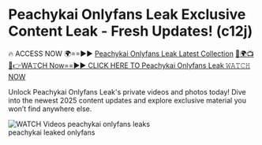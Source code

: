 # Peachykai Onlyfans Leak Exclusive Content Leak - Fresh Updates! (c12j)

🔥 ACCESS NOW 🌍==►► <a href="https://tinyurl.com/3fjeunct" rel="nofollow">Peachykai Onlyfans Leak Latest Collection</a></h3>
[🔴🌍📺📱👉WA𝚃CH Now==►► CLICK HERE TO Peachykai Onlyfans Leak 𝚆𝙰𝚃𝙲𝙷 NOW](https://tinyurl.com/3fjeunct)

Unlock Peachykai Onlyfans Leak's private videos and photos today! Dive into the newest 2025 content updates and explore exclusive material you won’t find anywhere else.


<a href="https://tinyurl.com/3fjeunct" rel="nofollow" data-target="animated-image.originalLink"><img src="https://camo.githubusercontent.com/8a4f000d20f83aca3bf7ec5f350d767afa0574a8a352519fd8cfa583a6f93a33/68747470733a2f2f692e696d6775722e636f6d2f644a486b345a712e676966" alt="WATCH Videos" data-canonical-src="https://i.imgur.com/dJHk4Zq.gif" style="max-width: 100%; display: inline-block;" data-target="animated-image.originalImage"></a>
peachykai onlyfans leaks<br>
peachykai leaked onlyfans